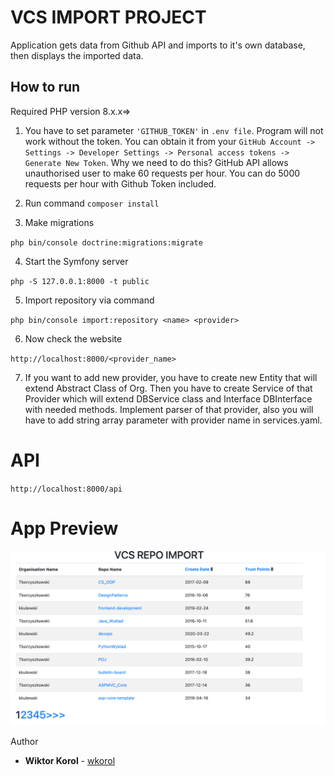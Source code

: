# VCS IMPORT PROJECT
Application gets data from Github API and imports to it's own database, then displays the imported data.

## How to run
Required PHP version 8.x.x=> 

1. You have to set parameter `'GITHUB_TOKEN'` in `.env file`. Program will not work without the token. You can obtain it from your `GitHub Account -> Settings -> Developer Settings -> Personal access tokens -> Generate New Token`. Why we need to do this? GitHub API allows unauthorised user to make 60 requests per hour. You can do 5000 requests per hour with Github Token included. 


2. Run command 
`composer install`

3. Make migrations

`php bin/console doctrine:migrations:migrate`

4. Start the Symfony server

`php -S 127.0.0.1:8000 -t public`

5. Import repository via command

`php bin/console import:repository <name> <provider>`

6. Now check the website

`http://localhost:8000/<provider_name>`

7. If you want to add new provider, you have to create new Entity that will extend Abstract Class of Org. Then you have to create Service of that Provider which will extend DBService class and Interface DBInterface with needed methods. Implement parser of that provider, also you will have to add string array parameter with provider name in services.yaml. 

# API

`http://localhost:8000/api`

# App Preview

![preview.png](preview.png)

Author
* **Wiktor Korol** - [wkorol](https://github.com/wkorol)

